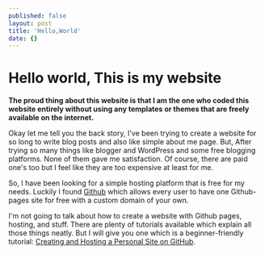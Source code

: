 ```yaml
---
published: false
layout: post
title: 'Hello,World'
date: {}
---
```

# Hello world, This is my website 
**The proud thing about this website is that I am the one who coded this website entirely without using any templates or themes that are freely available on the internet.**

Okay let me tell you the back story, I've been trying to create a website for so long to write blog posts and also like simple about me page. But, After trying so many things like blogger and WordPress and some free blogging platforms. None of them gave me satisfaction. Of course, there are paid one's too but I feel like they are too expensive at least for me. 

So, I have been looking for a simple hosting platform that is free for my needs. Luckily I found [Github](https://github.com) which allows every user to have one Github-pages site for free with a custom domain of your own.

I'm not going to talk about how to create a website with Github pages, hosting, and stuff. There are plenty of tutorials available which explain all those things neatly. But I will give you one which is a beginner-friendly tutorial: [Creating and Hosting a Personal Site on GitHub](http://jmcglone.com/guides/github-pages/). 


